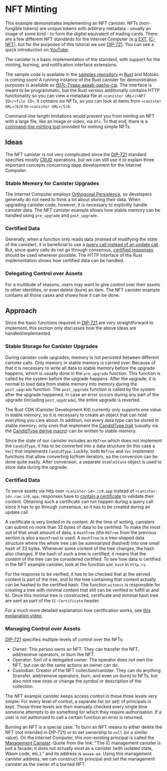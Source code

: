 # NFT Minting

This example demonstrates implementing an NFT canister. NFTs (non-fungible tokens) are unique tokens with arbitrary
metadata - usually an image of some kind - to form the digital equivalent of trading cards. There are a few different
NFT standards for the Internet Computer (e.g [EXT](https://github.com/Toniq-Labs/extendable-token), [IC-NFT](https://github.com/rocklabs-io/ic-nft)), but for the purposes of this tutorial we use [DIP-721](https://github.com/Psychedelic/DIP721). You can see a quick introduction on [YouTube](https://youtu.be/1po3udDADp4).

The canister is a basic implementation of the standard, with support for the minting, burning, and notification interface extensions.

The sample code is available in the [samples repository](https://github.com/dfinity/examples) in [Rust](https://github.com/dfinity/examples/tree/master/rust/dip721-nft-container) and Motoko is coming soon!
A running instance of the Rust canister for demonstration purposes is available as [t5l7c-7yaaa-aaaab-qaehq-cai](https://t5l7c-7yaaa-aaaab-qaehq-cai.ic0.app).
The interface is meant to be programmatic, but the Rust version additionally contains HTTP functionality so you can view a metadata file at `<canister URL>/<NFT ID>/<file ID>`.
It contains six NFTs, so you can look at items from `<canister URL>/0/0` to `<canister URL>/5/0`.

Command-line length limitations would prevent you from minting an NFT with a large file, like an image or video, via `dfx`. To that end,
there is a [command-line minting tool](https://github.com/dfinity/experimental-minting-tool) provided for minting simple NFTs.

## Ideas
The NFT canister is not very complicated since the [DIP-721](https://github.com/Psychedelic/DIP721) standard specifies mostly [CRUD](https://en.wikipedia.org/wiki/Create,_read,_update_and_delete) operations,
but we can still use it to explain three important concepts concerning dapp development for the Internet Computer:

### Stable Memory for Canister Upgrades
The Internet Computer employs [Orthogonal Persistence](https://smartcontracts.org/docs/current/developer-docs/build/languages/motoko#orthogonal-persistence), so developers generally do not need to think a lot about storing their data.
When upgrading canister code, however, it is necessary to explicitly handle canister data. The NFT canister example shows how stable memory can be handled using `pre_upgrade` and `post_upgrade`.

### Certified Data
Generally, when a function only reads data (instead of modifying the state of the canister), it is
beneficial to use a [query call instead of an update call](https://smartcontracts.org/docs/current/concepts/canisters-code#query-and-update-methods).
But, since query calls do not go through consensus, [certified responses](https://smartcontracts.org/docs/current/developer-docs/build/security/general-security-best-practices#certify-query-responses-if-they-are-relevant-for-security)
should be used wherever possible. The HTTP interface of the Rust implementation shows how certified data can be handled.

### Delegating Control over Assets
For a multitude of reasons, users may want to give control over their assets to other identities, or even delete (burn) an item.
The NFT canister example contains all those cases and shows how it can be done.

## Approach
Since the basic functions required in [DIP-721](https://github.com/Psychedelic/DIP721) are very straightforward to implement, this section only discusses how the above ideas are handled/implemented.

### Stable Storage for Canister Upgrades
During canister code upgrades, memory is not persisted between different canister calls. Only memory in stable memory is carried over.
Because of that it is necessary to write all data to stable memory before the upgrade happens, which is usually done in the `pre_upgrade` function.
This function is called by the system before the upgrade happens. After the upgrade, it is normal to load data from stable memory into memory
during the `post_upgrade` function. The `post_upgrade` function is called by the system after the upgrade happened.
In case an error occurs during any part of the upgrade (including `post_upgdrade`), the entire upgrade is reverted.

The Rust CDK (Canister Development Kit) currently only supports one value in stable memory, so it is necessary to create an object that can hold everyhing you care about.
In addition, not every data type can be stored in stable memory; only ones that implement the [CandidType trait](https://docs.rs/candid/latest/candid/types/trait.CandidType.html)
(usually via the [CandidType derive macro](https://docs.rs/candid/latest/candid/derive.CandidType.html)) can be written to stable memory. 

Since the state of our canister includes an `RbTree` which does not implement the `CandidType`, it has to be converted into a data structure (in this case a `Vec`) that implements `CandidType`.
Luckily, both `RbTree` and `Vec` implement functions that allow converting to/from iterators, so the conversion can be done quite easily.
After conversion, a separate `StableState` object is used to store data during the upgrade.

### Certified Data
To serve assets via http over `<canister-id>.ic0.app` instead of `<canister-id>.raw.ic0.app`, responses have to
[contain a certificate](https://wiki.internetcomputer.org/wiki/HTTP_asset_certification) to validate their content.
Obtaining such a certificate can not happen during a query call since it has to go through consensus, so it has to be created during an update call.

A certificate is very limited in its content. At the time of writing, canisters can submit no more than 32 bytes of data to be certified.
To make the most out of that small amount of data, a `HashTree` (the `RbTree` from the previous section is also a `HashTree`) is used.
A `HashTree` is a tree-shaped data structure where the whole tree can be summarized (hashed) into one small hash of 32 bytes.
Whenever some content of the tree changes, the hash also changes. If the hash of such a tree is certified, it means that the content of the tree can be considered certified.
To see how data is certified in the NFT example canister, look at the function `add_hash` in `http.rs`.

For the response to be verified, it has to be checked that a) the served content is part of the tree, and b) the tree containing that content actually can be hashed to the certified hash.
The function `witness` is responsible for creating a tree with minimal content that still can be verified to fulfill a) and b).
Once this minimal tree is constructed, certificate and minimal hash tree are sent as part of the `IC-Certificate` header.

For a much more detailed explanation how certification works, see [this explanation video](https://internetcomputer.org/howitworks/response-certification).

### Managing Control over Assets
[DIP-721](https://github.com/Psychedelic/DIP721) specifies multiple levels of control over the NFTs:
- Owner: This person owns an NFT. They can transfer the NFT, add/reomve operators, or burn the NFT.
- Operator: Sort of a delegated owner. The operator does not own the NFT, but can do the same actions an owner can do.
- Custodian: Creator of the NFT collection/canister. They can do anything (transfer, add/remove operators, burn, and even un-burn) to NFTs, but also mint new ones or change the symbol or description of the collection.

The NFT example canister keeps access control in these three levels very simple: For every level of control, a separate list (or set) of principals is kept.
Those three levels are then manually checked every single time someone attempts to do something for which they require authorisation.
If a user is not authorised to call a certain function an error is returned.

Burning an NFT is a special case. To burn an NFT means to either delete the NFT (not intended in DIP-721) or to set ownership to `null` (or a similar value).
On the Internet Computer, this non-existing principal is called the [Management Canister](https://smartcontracts.org/docs/current/references/ic-interface-spec#the-ic-management-canister).
Quote from the link: "The IC management canister is just a facade; it does not actually exist as a canister (with isolated state, Wasm code, etc.)." and its address is `aaaaa-aa`.
Using this management canister address, we can construct its principal and set the management canister as the owner of a burned NFT.
